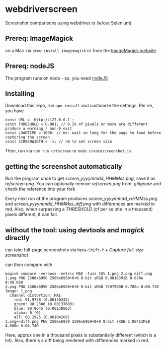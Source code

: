 # webdriverscreen

Screenshot comparisons using webdriver.io (w/out Selenium)

## Prereq: ImageMagick

on a Mac via ```brew install imagemagick``` or from the [ImageMagick website](https://www.imagemagick.org/script/index.php)

## Prereq: nodeJS

The program runs on node - so, you need [nodeJS](https://nodejs.org/en/)

## Installing

Download this repo, run ```npm install``` and customize the settings. Per se, you have

```
const URL = 'http://127.0.0.1';
const THRESHOLD = 0.001; // 0.1% of pixels or more are different produce a warning / non-0 exit
const LOADTIME = 1000; // ms: wait so long for the page to load before capturing the screen
const SCREENWIDTH = -1; // >0 to set screen size
```

Then, run via ```npm run crtscreen``` or ```node createscreenshot.js```

## getting the screenshot automatically

Run the program once to get *screen_yyyymmdd_HHMMss.png*, save it as *refscreen.png*. You can optionally remove *refscreen.png* from *.gitignore* and check the reference into your fork.

Every next run of the program produces *screen_yyyymmdd_HHMMss.png* and *screen_yyyymmdd_HHMMss_diff.png* with differences are marked in red. Also, when surpassing a *THRESHOLD* (of per se one in a thousand) pixels different, it can fail. 

## without the tool: using devtools and *magick* directly

can take full-page screenshots via ```Meta-Shift-P``` + *Capture full-size screenshot*

can then compare with 

```
magick compare -verbose -metric MAE -fuzz 10% 1.png 2.png diff.png
1.png PNG 2506x6950 2506x6950+0+0 8-bit sRGB 6.98163MiB 0.670u 0:00.680
2.png PNG 2506x6950 2506x6950+0+0 8-bit sRGB 7297990B 0.700u 0:00.730
Image: 1.png
  Channel distortion: MAE
    red: 91.9748 (0.00140345)
    green: 90.2306 (0.00137683)
    blue: 90.9645 (0.00138803)
    alpha: 0 (0)
    all: 68.2925 (0.00104208)
1.png=>diff.png PNG 2506x6950 2506x6950+0+0 8-bit sRGB 2.80451MiB 4.600u 0:04.740
```

Here, approx one in a thousand pixels is substantially different (which is a lot). Also, there's a diff being rendered with differences marked in red.

